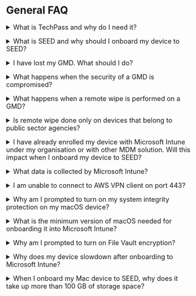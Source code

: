 # General FAQ

<details><summary style="font-size:18px">What is TechPass and why do I need it?</summary>

  TechPass is an Identity & Access Management (IAM) and Single Sign-On (SSO) solution. It provides a seamless login experience while accessing tools across Singapore Government Technology Stack (SGTS) and allows to easily manage access control for the users from a centralised location. It is a prerequisite for onboarding your device(non-GSIB) to SEED. For more information, refer to [TechPass Documentation][techpass-documentation].

<hr /></details><br>

<details><summary style="font-size:18px">What is SEED and why should I onboard my device to SEED?</summary>

Security Suite for Engineering Endpoint Devices (SEED) is a Mobile Device Management (MDM) solution. SEED ensures data security to protect the digital information of your organisation from unauthorised access, malicious users, and corruption. When you onboard a non-GSIB device to SEED, it becomes a GMD. It allows you to remotely manage access to highly sensitive data, provide user authentication, and can wipe off data from the device remotely if it is lost or compromised.

<hr /></details><br>
<details><summary style="font-size:18px">I have lost my GMD. What should I do?</summary>

1. Inform the manager-in-charge and operations manager and get an approval to delete the data from the lost device.
2. Raise a [service request][service-request] to notify the SEED team about the lost device.
3. In this service request, indicate if the device had any sensitive data to prioritise the remote wipe.
4. Attach the approvals from your managers so that the SEED Administrator can take the required actions accordingly to prevent any data breach.

<hr /></details><br>
<details><summary style="font-size:18px">What happens when the security of a GMD is compromised?</summary>

Once the SEED team detects that a security of the device is compromised, it will contact the device owner to disconnect the affected device from the network. SEED proceeds to do a remote wipe, after getting the required consent and approval from the device owner and the manager-in-charge, respectively.

<hr /></details><br>
<details><summary style="font-size:18px">What happens when a remote wipe is performed on a GMD?</summary>

Remote wipe in SEED is the feature where SEED administrator can remotely delete and destroy data on a device or system. When remote wipe is performed on a device, all the data on it will be erased. For more information, refer to the [Terms and Policies][terms-and-policies].

<hr /></details><br>
<details><summary style="font-size:18px">Is remote wipe done only on devices that belong to public sector agencies?</summary>

No, remote wipe will be done on any GMD device that is lost to prevent data breach. For more information, refer to the [Terms and Policies][terms-and-policies].

<hr /></details><br>
<details><summary style="font-size:18px">I have already enrolled my device with Microsoft Intune under my organisation or with other MDM solution. Will this impact when I onboard my device to SEED?</summary>

Yes, this impacts your SEED onboarding. Before onboarding to SEED, remove your existing Microsoft Intune enrolment under your organisation's tenancy or other MDM solution on your device.

<hr /></details><br>
<details><summary style="font-size:18px">What data is collected by Microsoft Intune?</summary>

To know about the data collected by Microsoft Intune, refer to [Data collection in Intune](https://docs.microsoft.com/en-us/mem/intune/protect/privacy-data-collect).

<hr /></details><br>
<details>
<summary style="font-size:18px">I am unable to connect to AWS VPN client on port 443? </summary>

This is a known issue with Microsoft Defender version 101.54.16. To resolve this, install Microsoft Defender version 101.56.35 or later.

<hr /></details><br>
<details><summary style="font-size:18px">Why am I prompted to turn on my system integrity protection on my macOS device?</summary>

  This is a policy requirement of the SEED team. System Integrity Protection is a security technology in OS X El Capitan and later that's designed to help prevent potentially malicious software from modifying protected files and folders on your macOS. System Integrity Protection restricts the root user account and limits the actions that the root user can perform on protected parts of the macOS.

 <hr /></details><br>

 <details>
   <summary style="font-size:18px">What is the minimum version of macOS needed for onboarding it into Microsoft Intune?</summary>

 Big Sur 11 is the minimum version needed for a successful onboarding. If your macOS is an earlier version, ensure to [upgrade it to a later macOS version](https://support.apple.com/downloads/macos).

 > **Note**:
 > When you upgrade the OS of your Mac device, the OpenSSH settings found in `/etc/ssh/sshd_config` file may be reset. Hence, before proceeding to upgrade the OS of your Mac device, back up the `sshd_config` file so that you can easily restore if it gets reset during the OS upgrade.

 <hr /></details><br>

 <details>
   <summary style="font-size:18px">Why am I prompted to turn on File Vault encryption?</summary>

 File Vault encryption is needed to ensure device security and compliance.

 <hr /></details><br>

 <details><summary style="font-size:18px">Why does my device slowdown after onboarding to Microsoft Intune?</summary>

 SEED is designed to use **Microsoft Defender for Endpoint** to ensure device is free from malware, prevent and respond to advanced threats. If there is any other antivirus or anti-malware running simultaneously, it could compromise the performance of the operating system. To resolve this, disable or uninstall antivirus other than **Microsoft Defender for Endpoint**.

 <hr /></details><br>

 <details><summary style="font-size:18px">When I onboard my Mac device to SEED, why does it take up more than 100 GB of storage space?</summary>

The current `audit_control` configuration set by SEED could be the reason causing the audit logs to be written excessively to the `/private/var/audit` folder.

The latest configuration change for audit logs retention is 60 days and  5 GB.

If your `/private/var/audit` folder size is more than 5 GB, run the following commands to sync with the new policy.

```
audit -s
audit -e
```

 <hr /></details><br>




[techpass-documentation]: https://docs.developer.tech.gov.sg/docs/techpass-user-guide/#/
[terms-and-policies]: https://docs.developer.tech.gov.sg/docs/security-suite-for-engineering-endpoint-devices/#/additional-resources/terms-and-policies
[service-request]: https://form.gov.sg/#!/6099efa30d6a0a0012dff367
